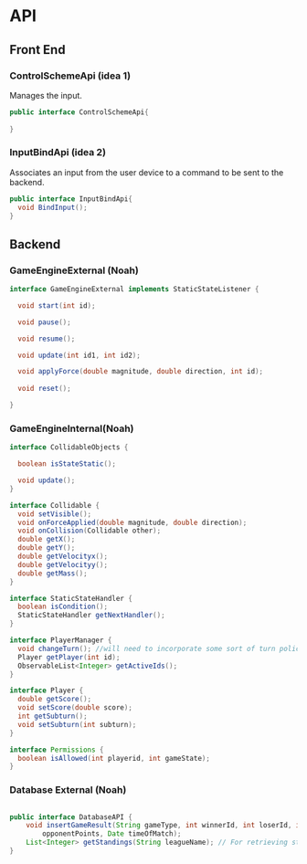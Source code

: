 # API

## Front End

### ControlSchemeApi (idea 1)
Manages the input.
```java
public interface ControlSchemeApi{
  
}
```

### InputBindApi (idea 2)
Associates an input from the user device to a command to be sent to the backend.
```java
public interface InputBindApi{
  void BindInput();
}
```


## Backend

### GameEngineExternal (Noah)
```java
interface GameEngineExternal implements StaticStateListener {

  void start(int id);

  void pause();

  void resume();

  void update(int id1, int id2);

  void applyForce(double magnitude, double direction, int id);
  
  void reset();

}
```

### GameEngineInternal(Noah)
```java
interface CollidableObjects {

  boolean isStateStatic();

  void update();
}

interface Collidable {
  void setVisible();
  void onForceApplied(double magnitude, double direction);
  void onCollision(Collidable other);
  double getX();
  double getY();
  double getVelocityx();
  double getVelocityy();
  double getMass();
}

interface StaticStateHandler {
  boolean isCondition();
  StaticStateHandler getNextHandler();
}

interface PlayerManager {
  void changeTurn(); //will need to incorporate some sort of turn policy ==> not fleshed out yet
  Player getPlayer(int id);
  ObservableList<Integer> getActiveIds();
}

interface Player {
  double getScore();
  void setScore(double score);
  int getSubturn();
  void setSubturn(int subturn);
}

interface Permissions {
  boolean isAllowed(int playerid, int gameState);
}
```

### Database External (Noah)
```java

public interface DatabaseAPI {
    void insertGameResult(String gameType, int winnerId, int loserId, int points, int 
        opponentPoints, Date timeOfMatch);
    List<Integer> getStandings(String leagueName); // For retrieving standings from the database
}


```
